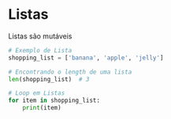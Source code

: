 # Listas

Listas são mutáveis

```python
# Exemplo de Lista
shopping_list = ['banana', 'apple', 'jelly']

# Encontrando o length de uma lista
len(shopping_list)  # 3

# Loop em Listas
for item in shopping_list:
    print(item)
```
